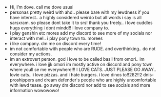 -  Hi, I’m dove. call me dove usual
-  personas pretty weird with ahd.. please bare with my lewdness if you have interest.. a highly considered weirdo but all words i say is all sarsxram. so please dont take it to srs! thank you freely.. i love cuddles hugs everything i dont mindd!! i love company to.
-  i play genshin etc mores add my discord to see more of my socials nor interact with me!.. i play pony town to. morees
- i like company. dm me on discord every time!
- im not comfortable with people who are RUDE. and overthinking.. do not consider my actions.
- im an extrovert person. god i love to be called basil from omori..
im everywhere. i love jjk omori im mostly active on discord and pony town where youll se me everywhere!!!
I LOVE CATS. JUST PLEASE GO AWAY.. lovie cats.. i love pizzas. and i hate burgers. i love dinos to!!282!!2
  dnis- proshippers and dream defender's people who are highly uncomfortable with lewd tease. go away
dm discord nor add to see socials and more information wowowowo!
